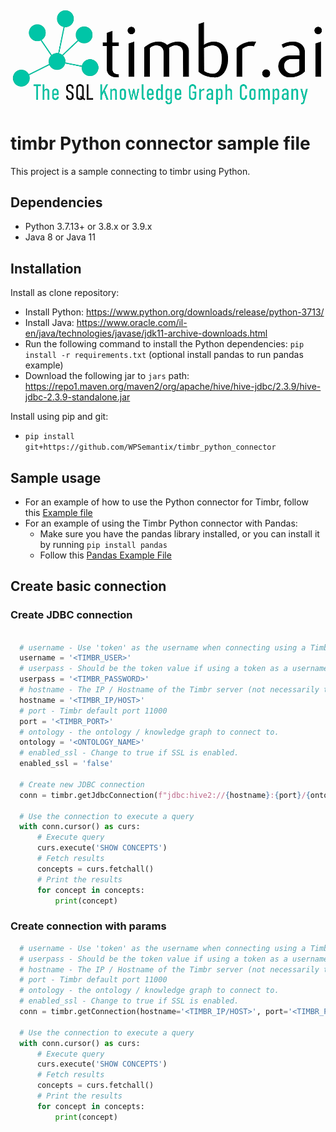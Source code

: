 ![Timbr logo description](Timbr_logo.png)

# timbr Python connector sample file
This project is a sample connecting to timbr using Python.

## Dependencies
- Python 3.7.13+ or 3.8.x or 3.9.x
- Java 8 or Java 11

## Installation
Install as clone repository:
- Install Python: https://www.python.org/downloads/release/python-3713/
- Install Java: https://www.oracle.com/il-en/java/technologies/javase/jdk11-archive-downloads.html
- Run the following command to install the Python dependencies: `pip install -r requirements.txt`  (optional install pandas to run pandas example)
- Download the following jar to `jars` path: https://repo1.maven.org/maven2/org/apache/hive/hive-jdbc/2.3.9/hive-jdbc-2.3.9-standalone.jar

Install using pip and git:
- `pip install git+https://github.com/WPSemantix/timbr_python_connector`

## Sample usage
- For an example of how to use the Python connector for Timbr, follow this [Example file](example.py) 
- For an example of using the Timbr Python connector with Pandas:
  - Make sure you have the pandas library installed, or you can install it by running `pip install pandas`
  - Follow this [Pandas Example File](pandas_example.py)

## Create basic connection 

### Create JDBC connection
```python

  # username - Use 'token' as the username when connecting using a Timbr token, otherwise its the user name.
  username = '<TIMBR_USER>'
  # userpass - Should be the token value if using a token as a username, otherwise its the user's password.
  userpass = '<TIMBR_PASSWORD>'
  # hostname - The IP / Hostname of the Timbr server (not necessarily the hostname of the Timbr platform).
  hostname = '<TIMBR_IP/HOST>'
  # port - Timbr default port 11000
  port = '<TIMBR_PORT>'
  # ontology - the ontology / knowledge graph to connect to.
  ontology = '<ONTOLOGY_NAME>'
  # enabled_ssl - Change to true if SSL is enabled.
  enabled_ssl = 'false'
  
  # Create new JDBC connection
  conn = timbr.getJdbcConnection(f"jdbc:hive2://{hostname}:{port}/{ontology};transportMode=http;ssl={enabled_ssl};httpPath=/timbr-server", username, userpass)

  # Use the connection to execute a query
  with conn.cursor() as curs:
      # Execute query
      curs.execute('SHOW CONCEPTS')
      # Fetch results
      concepts = curs.fetchall()
      # Print the results
      for concept in concepts:
          print(concept)
```

### Create connection with params
```python
  # username - Use 'token' as the username when connecting using a Timbr token, otherwise its the user name.
  # userpass - Should be the token value if using a token as a username, otherwise its the user's password.
  # hostname - The IP / Hostname of the Timbr server (not necessarily the hostname of the Timbr platform).
  # port - Timbr default port 11000
  # ontology - the ontology / knowledge graph to connect to.
  # enabled_ssl - Change to true if SSL is enabled.
  conn = timbr.getConnection(hostname='<TIMBR_IP/HOST>', port='<TIMBR_PORT>', ontology='<ONTOLOGY_NAME>', username='<TIMBR_USER>', password='<TIMBR_PASSWORD>', enabled_ssl='false')

  # Use the connection to execute a query
  with conn.cursor() as curs:
      # Execute query
      curs.execute('SHOW CONCEPTS')
      # Fetch results
      concepts = curs.fetchall()
      # Print the results
      for concept in concepts:
          print(concept)
```